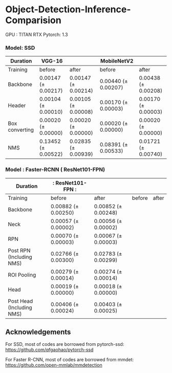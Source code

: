 # Object-Detection-Inference-Comparision

GPU : TITAN RTX
Pytorch: 1.3

### Model: SSD

| Duration        | VGG-16   || MobileNetV2    || 
|-----------------|---------|---------|-------|--------|
| Training        | before  | after  | before  | after |
| Backbone        |0.00147 (± 0.00217) | 0.00147 (± 0.00214)  | 0.00440 (± 0.00207) | 0.00438  (± 0.00208) |
| Header          |0.00104 (± 0.00010) | 0.00105 (± 0.00008)  | 0.00170 (± 0.00003)|  0.00170  (± 0.00003) |
| Box converting  |0.00020 (± 0.00000) | 0.00020 (± 0.00000) | 0.00020 (± 0.00000)|  0.00020  (± 0.00000) |
| NMS             |0.13452 (± 0.00522) | 0.02835 (± 0.00939)   | 0.08391 (± 0.00533)|  0.01721  (± 0.00740)|

### Model : Faster-RCNN ( ResNet101-FPN)
| Duration                 | : ResNet101-FPN          : ||  || 
|-----------------         |---------|--------- |-------|--------|
| Training                 | before  | after    | before  | after |
| Backbone                 |0.00882 (± 0.00250) | 0.00852 (± 0.00248)      | |  |
| Neck                     |0.00057 (± 0.00002) | 0.00056 (± 0.00002)      | |  |
| RPN                      |0.00070 (± 0.00003) | 0.00067 (± 0.00003)      | |  |
| Post RPN (Including NMS) |0.02766 (± 0.00300) | 0.02783 (± 0.00299)      | |  |
| ROI Pooling              |0.00279 (± 0.00014) | 0.00274 (± 0.00014)      | |  |
| Head                     |0.00019 (± 0.00000) | 0.00018 (± 0.00000)      | |  |
| Post Head (Including NMS)|0.00406 (± 0.00024) | 0.00403 (± 0.00025)      | |  |


## Acknowledgements
For SSD, most of codes are borrowed from pytorch-ssd:
https://github.com/qfgaohao/pytorch-ssd

For Faster R-CNN, most of codes are borrowed from mmdet:
https://github.com/open-mmlab/mmdetection
